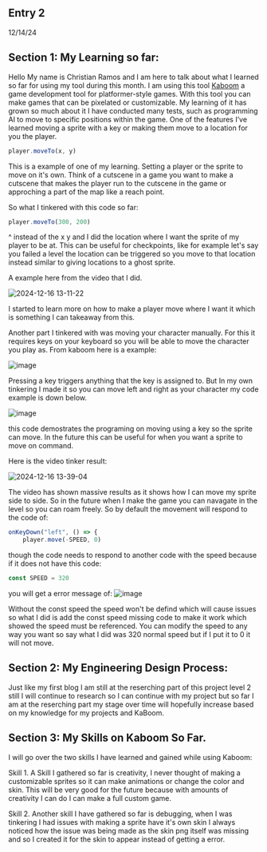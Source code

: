 ## Entry 2
12/14/24

## Section 1: My Learning so far:
Hello My name is Christian Ramos and I am here to talk about what I learned so far for using my tool during this month. I am using this tool [Kaboom](https://kaboomjs.com/) a game development tool for platformer-style games. With this tool you can make games that can be pixelated or customizable. My learning of it has grown so much about it I have conducted many tests, such as programming AI to move to specific positions within the game. One of the features I’ve learned moving a sprite with a key or making them move to a location for you the player.

```js
player.moveTo(x, y)
```
This is a example of one of my learning. Setting a player or the sprite to move on it's own. Think of a cutscene in a game you want to make a cutscene that makes the player run to the 
cutscene in the game or approching a part of the map like a reach point.

So what I tinkered with this code so far:

``` js
player.moveTo(300, 200)
```

^ instead of the x y and I did the location where I want the sprite of my player to be at. This can be useful for checkpoints, like for example let's say you failed a level the 
location can be triggered so you move to that location instead similar to giving locations to a ghost sprite.

A example here from the video that I did.

![2024-12-16 13-11-22](https://github.com/user-attachments/assets/b6da3840-bcfd-48ed-85ca-3408a8c2bf31)

I started to learn more on how to make a player move where I want it which is something I can takeaway from this.

Another part I tinkered with was moving your character manually.
For this it requires keys on your keyboard so you will be able to move the character you play as.
From kaboom here is a example:

![image](https://github.com/user-attachments/assets/b6a0247c-1429-4331-9265-5d21bab2b594)

Pressing a key triggers anything that the key is assigned to.
But In my own tinkering I made it so you can move left and right as your character my code example is down below.

![image](https://github.com/user-attachments/assets/5a4ce0a8-a397-4cdc-9bd4-589b40c5710f)

this code demostrates the programing on moving using a key so the sprite can move. In the future this can be useful for when you want a sprite to move on command.

Here is the video tinker result:

![2024-12-16 13-39-04](https://github.com/user-attachments/assets/97a29397-a859-435c-b4ee-9afc3bb020bf)

The video has shown massive results as it shows how I can move my sprite side to side.
So in the future when I make the game you can navagate in the level so you can roam freely.
So by default the movement will respond to the code of:

```js
onKeyDown("left", () => {
    player.move(-SPEED, 0)
```
though the code needs to respond to another code with the speed because if it does not have this code:

```js
const SPEED = 320
```

you will get a error message of:
![image](https://github.com/user-attachments/assets/2f9933f1-25ac-410f-b6ba-21b1191a651a)

Without the const speed the speed won't be defind which will cause issues
so what I did is add the const speed missing code to make it work which showed the speed must be referenced.
You can modify the speed to any way you want so say what I did was 320 normal speed but if I put it to 0 it will not move.

## Section 2: My Engineering Design Process:
Just like my first blog I am still at the reserching part of this project level 2 still I will continue to research so I can continue with my project 
but so far I am at the reserching part my stage over time will hopefully increase based on my knowledge for my projects and KaBoom.

## Section 3: My Skills on Kaboom So Far.
I will go over the two skills I have learned and gained while using Kaboom:

Skill 1. A Skill I gathered so far is creativity, I never thought of making a customizable sprites so it can make animations or change the color and skin. This will be very good for the future because with amounts of creativity I can do I can make a full custom game.

Skill 2. Another skill I have gathered so far is debugging, when I was tinkering I had issues with making a sprite have it's own skin I always noticed how the issue was being made as the skin png itself was missing and so I created it for the skin to appear instead of getting a error.
